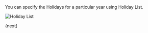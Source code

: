 You can specify the Holidays for a particular year using Holiday List.

<img class="screenshot" alt="Holiday List" src="/assets/manual_erpnext_com/img/human-resources/holiday-list.png">

{next}